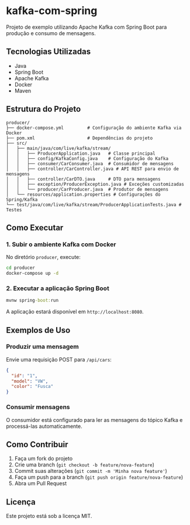 # kafka-com-spring

Projeto de exemplo utilizando Apache Kafka com Spring Boot para produção e consumo de mensagens.

## Tecnologias Utilizadas
- Java
- Spring Boot
- Apache Kafka
- Docker
- Maven

## Estrutura do Projeto
```
producer/
├── docker-compose.yml         # Configuração do ambiente Kafka via Docker
├── pom.xml                    # Dependências do projeto
├── src/
│   ├── main/java/com/live/kafka/stream/
│   │   ├── ProducerApplication.java   # Classe principal
│   │   ├── config/KafkaConfig.java    # Configuração do Kafka
│   │   ├── consumer/CarConsumer.java  # Consumidor de mensagens
│   │   ├── controller/CarController.java # API REST para envio de mensagens
│   │   ├── controller/CarDTO.java     # DTO para mensagens
│   │   ├── exception/ProducerException.java # Exceções customizadas
│   │   └── producer/CarProducer.java  # Produtor de mensagens
│   └── resources/application.properties # Configurações do Spring/Kafka
└── test/java/com/live/kafka/stream/ProducerApplicationTests.java # Testes
```

## Como Executar

### 1. Subir o ambiente Kafka com Docker

No diretório `producer`, execute:
```cmd
cd producer
docker-compose up -d
```

### 2. Executar a aplicação Spring Boot

```cmd
mvnw spring-boot:run
```

A aplicação estará disponível em `http://localhost:8080`.

## Exemplos de Uso

### Produzir uma mensagem
Envie uma requisição POST para `/api/cars`:
```json
{
  "id": "1",
  "model": "VW",
  "color": "Fusca"
}
```

### Consumir mensagens
O consumidor está configurado para ler as mensagens do tópico Kafka e processá-las automaticamente.

## Como Contribuir
1. Faça um fork do projeto
2. Crie uma branch (`git checkout -b feature/nova-feature`)
3. Commit suas alterações (`git commit -m 'Minha nova feature'`)
4. Faça um push para a branch (`git push origin feature/nova-feature`)
5. Abra um Pull Request

## Licença
Este projeto está sob a licença MIT.
